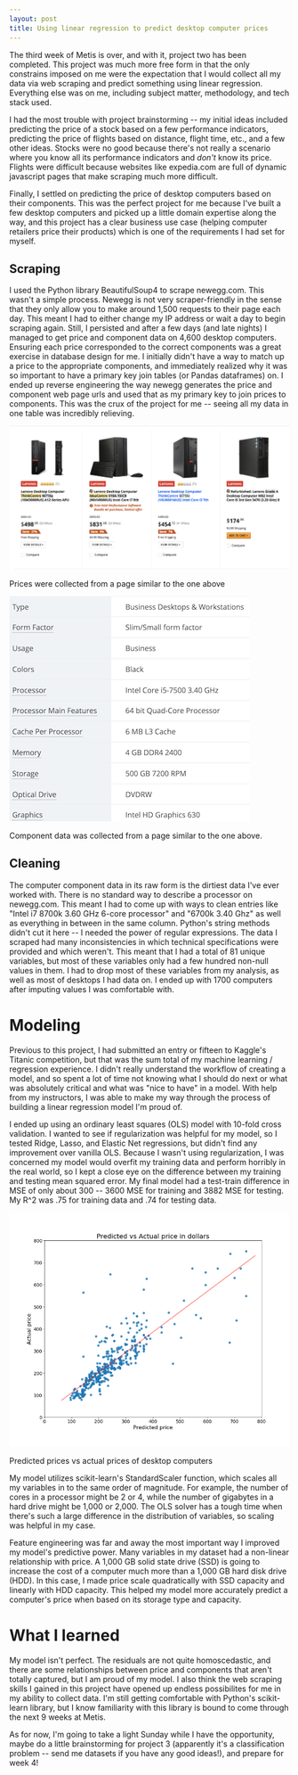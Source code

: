 ```yaml
---
layout: post
title: Using linear regression to predict desktop computer prices
--- 
```


The third week of Metis is over, and with it, project two has been completed. This project was much more free form in that the only constrains imposed on me were the expectation that I would collect all my data via web scraping and predict something using linear regression. Everything else was on me, including subject matter, methodology, and tech stack used. 

I had the most trouble with project brainstorming -- my initial ideas included predicting the price of a stock based on a few performance indicators, predicting the price of flights based on distance, flight time, etc., and a few other ideas. Stocks were no good because there's not really a scenario where you know all its performance indicators and *don't* know its price. Flights were difficult because websites like expedia.com are full of dynamic javascript pages that make scraping much more difficult.

Finally, I settled on predicting the price of desktop computers based on their components. This was the perfect project for me because I've built a few desktop computers and picked up a little domain expertise along the way, and this project has a clear business use case (helping computer retailers price their products) which is one of the requirements I had set for myself.

## Scraping

I used the Python library BeautifulSoup4 to scrape newegg.com. This wasn't a simple process. Newegg is not very scraper-friendly in the sense that they only allow you to make around 1,500 requests to their page each day. This meant I had to either change my IP address or wait a day to begin scraping again. Still, I persisted and after a few days (and late nights) I managed to get price and component data on 4,600 desktop computers. Ensuring each price corresponded to the correct components was a great exercise in database design for me. I initially didn't have a way to match up a price to the appropriate components, and immediately realized why it was so important to have a primary key join tables (or Pandas dataframes) on. I ended up reverse engineering the way newegg generates the price and component web page urls and used that as my primary key to join prices to components. This was the crux of the project for me -- seeing all my data in one table was incredibly relieving.

![Price page](/images/newegg-prices.png)

Prices were collected from a page similar to the one above



![Component page](/images/components-fixed.png)

Component data was collected from a page similar to the one above.



## Cleaning

The computer component data in its raw form is the dirtiest data I've ever worked with. There is no standard way to describe a processor on newegg.com. This meant I had to come up with ways to clean entries like "Intel i7 8700k 3.60 GHz 6-core processor" and "6700k 3.40 Ghz" as well as everything in between in the same column. Python's string methods didn't cut it here -- I needed the power of regular expressions. The data I scraped had many inconsistencies in which technical specifications were provided and which weren't. This meant that I had a total of 81 unique variables, but most of these variables only had a few hundred non-null values in them. I had to drop most of these variables from my analysis, as well as most of desktops I had data on. I ended up with 1700 computers after imputing values I was comfortable with.

# Modeling

Previous to this project, I had submitted an entry or fifteen to Kaggle's Titanic competition, but that was the sum total of my machine learning / regression experience. I didn't really understand the workflow of creating a model, and so spent a lot of time not knowing what I should do next or what was absolutely critical and what was "nice to have" in a model. With help from my instructors, I was able to make my way through the process of building a linear regression model I'm proud of. 

I ended up using an ordinary least squares (OLS) model with 10-fold cross validation. I wanted to see if regularization was helpful for my model, so I tested Ridge, Lasso, and Elastic Net regressions, but didn't find any improvement over vanilla OLS. Because I wasn't using regularization, I was concerned my model would overfit my training data and perform horribly in the real world, so I kept a close eye on the difference between my training and testing mean squared error. My final model had a test-train difference in MSE of only about 300 -- 3600 MSE for training and 3882 MSE for testing. My R^2 was .75 for training data and .74 for testing data. 

![results](/images/pred_actual_log.png)

Predicted prices vs actual prices of desktop computers

My model utilizes scikit-learn's StandardScaler function, which scales all my variables in to the same order of magnitude. For example, the number of cores in a processor might be 2 or 4, while the number of gigabytes in a hard drive might be 1,000 or 2,000. The OLS solver has a tough time when there's such a large difference in the distribution of variables, so scaling was helpful in my case. 

Feature engineering was far and away the most important way I improved my model's predictive power. Many variables in my dataset had a non-linear relationship with price. A 1,000 GB solid state drive (SSD) is going to increase the cost of a computer much more than a 1,000 GB hard disk drive (HDD). In this case, I made price scale quadratically with SSD capacity and linearly with HDD capacity. This helped my model more accurately predict a computer's price when based on its storage type and capacity. 

# What I learned

My model isn't perfect. The residuals are not quite homoscedastic, and there are some relationships between price and components that aren't totally captured, but I am proud of my model. I also think the web scraping skills I gained in this project have opened up endless possibilites for me in my ability to collect data. I'm still getting comfortable with Python's scikit-learn library, but I know familiarity with this library is bound to come through the next 9 weeks at Metis. 

As for now, I'm going to take a light Sunday while I have the opportunity, maybe do a little brainstorming for project 3 (apparently it's a classification problem -- send me datasets if you have any good ideas!), and prepare for week 4!